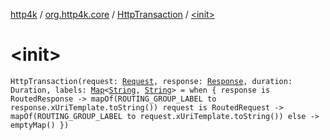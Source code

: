 [http4k](../../index.md) / [org.http4k.core](../index.md) / [HttpTransaction](index.md) / [&lt;init&gt;](./-init-.md)

# &lt;init&gt;

`HttpTransaction(request: `[`Request`](../-request/index.md)`, response: `[`Response`](../-response/index.md)`, duration: Duration, labels: `[`Map`](https://kotlinlang.org/api/latest/jvm/stdlib/kotlin.collections/-map/index.html)`<`[`String`](https://kotlinlang.org/api/latest/jvm/stdlib/kotlin/-string/index.html)`, `[`String`](https://kotlinlang.org/api/latest/jvm/stdlib/kotlin/-string/index.html)`> = when {
        response is RoutedResponse -> mapOf(ROUTING_GROUP_LABEL to response.xUriTemplate.toString())
        request is RoutedRequest -> mapOf(ROUTING_GROUP_LABEL to request.xUriTemplate.toString())
        else -> emptyMap()
    })`